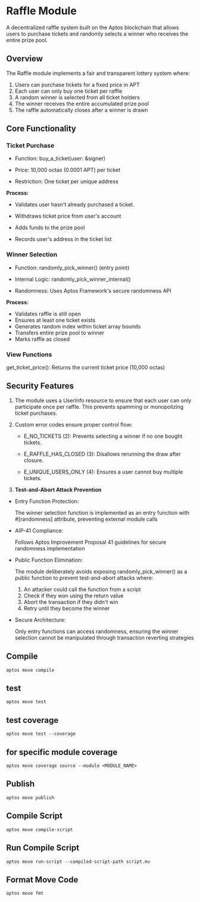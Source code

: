 # Raffle Module

A decentralized raffle system built on the Aptos blockchain that allows users to purchase tickets and randomly selects a winner who receives the entire prize pool.

## Overview

The Raffle module implements a fair and transparent lottery system where:

1. Users can purchase tickets for a fixed price in APT
2. Each user can only buy one ticket per raffle
3. A random winner is selected from all ticket holders
4. The winner receives the entire accumulated prize pool
5. The raffle automatically closes after a winner is drawn

## Core Functionality

### Ticket Purchase

- Function: buy_a_ticket(user: &signer)

- Price: 10,000 octas (0.0001 APT) per ticket

- Restriction: One ticket per unique address

**Process:**

- Validates user hasn't already purchased a ticket.
- Withdraws ticket price from user's account

- Adds funds to the prize pool

- Records user's address in the ticket list

### Winner Selection

- Function: randomly_pick_winner() (entry point)

- Internal Logic: randomly_pick_winner_internal()

- Randomness: Uses Aptos Framework's secure randomness API

**Process:**

- Validates raffle is still open
- Ensures at least one ticket exists
- Generates random index within ticket array bounds
- Transfers entire prize pool to winner
- Marks raffle as closed

### View Functions

get_ticket_price(): Returns the current ticket price (10,000 octas)

## Security Features

1. The module uses a UserInfo resource to ensure that each user can only participate once per raffle. This prevents spamming or monopolizing ticket purchases.

2. Custom error codes ensure proper control flow:

   - E_NO_TICKETS (2): Prevents selecting a winner if no one bought tickets.

   - E_RAFFLE_HAS_CLOSED (3): Disallows rerunning the draw after closure.

   - E_UNIQUE_USERS_ONLY (4): Ensures a user cannot buy multiple tickets.

3. **Test-and-Abort Attack Prevention**

- Entry Function Protection:

  The winner selection function is implemented as an entry function with #[randomness] attribute, preventing external module calls

- AIP-41 Compliance:

  Follows Aptos Improvement Proposal 41 guidelines for secure randomness implementation

- Public Function Elimination:

  The module deliberately avoids exposing randomly_pick_winner() as a public function to prevent test-and-abort attacks where:

  1. An attacker could call the function from a script
  2. Check if they won using the return value
  3. Abort the transaction if they didn't win
  4. Retry until they become the winner

- Secure Architecture:

  Only entry functions can access randomness, ensuring the winner selection cannot be manipulated through transaction reverting strategies

## Compile

```
aptos move compile
```

## test

```
aptos move test
```

## test coverage

```
aptos move test --coverage
```

## for specific module coverage

```
aptos move coverage source --module <MODULE_NAME>
```

## Publish

```
aptos move publish
```

## Compile Script

```
aptos move compile-script

```

## Run Compile Script

```
aptos move run-script --compiled-script-path script.mv
```

## Format Move Code

```
aptos move fmt
```
